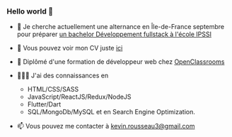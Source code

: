 ### Hello world 👋


- 🔭 Je cherche actuellement une alternance en Île-de-France septembre pour préparer [un bachelor Développement fullstack à l'école IPSSI](https://ecole-ipssi.com/formations-informatique/bachelor-developpeur-fullstack-devops/)

- 👀 Vous pouvez voir mon CV juste [ici](https://coherent-pincushion-471.notion.site/Pr-sentation-7247e9dd99384af5b2895c5434a7ea92)

- 🌱 Diplômé d'une formation de développeur web chez [OpenClassrooms](https://openclassrooms.com/fr/)

- 🧑🏻‍💻 J'ai des connaissances en 
  - HTML/CSS/SASS
  - JavaScript/ReactJS/Redux/NodeJS
  - Flutter/Dart
  - SQL/MongoDb/MySQL et en Search Engine Optimization.

- 📫 Vous pouvez me contacter à kevin.rousseau3@gmail.com



